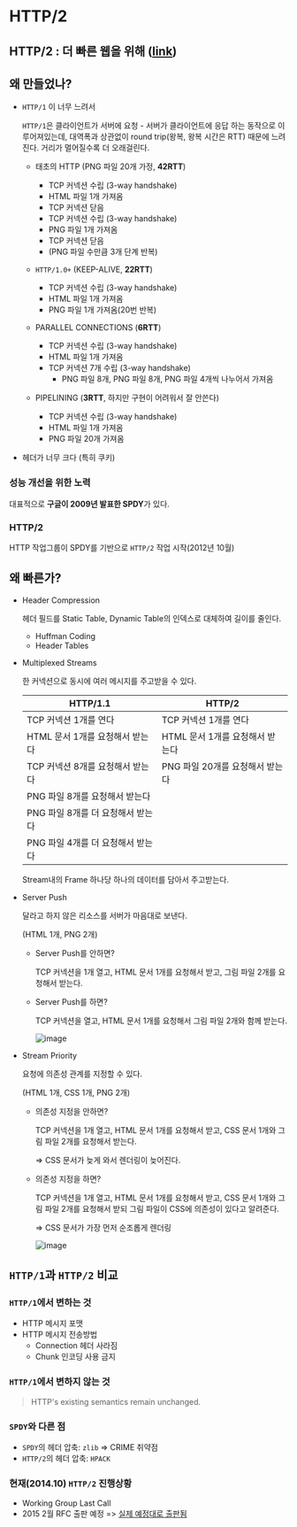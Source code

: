 # HTTP/2

## HTTP/2 : 더 빠른 웹을 위해 ([link](https://www.slideshare.net/eungjun/http2-40582114))

## 왜 만들었나?
- `HTTP/1` 이 너무 느려서

  `HTTP/1`은 클라이언트가 서버에 요청 - 서버가 클라이언트에 응답 하는 동작으로 이루어져있는데, 
  대역폭과 상관없이 round trip(왕복, 왕복 시간은 RTT) 때문에 느려진다. 거리가 멀어질수록 더 오래걸린다.

  - 태초의 HTTP (PNG 파일 20개 가정, **42RTT**)
    
    - TCP 커넥션 수립 (3-way handshake)
    - HTML 파일 1개 가져옴
    - TCP 커넥션 닫음
    - TCP 커넥션 수립 (3-way handshake)
    - PNG 파일 1개 가져옴
    - TCP 커넥션 닫음
    - (PNG 파일 수만큼 3개 단계 반복)
  
  - `HTTP/1.0+` (KEEP-ALIVE, **22RTT**)
  
    - TCP 커넥션 수립 (3-way handshake)
    - HTML 파일 1개 가져옴
    - PNG 파일 1개 가져옴(20번 반복)
  
  - PARALLEL CONNECTIONS (**6RTT**)
  
    - TCP 커넥션 수립 (3-way handshake)
    - HTML 파일 1개 가져옴
    - TCP 커넥션 7개 수립 (3-way handshake)
      - PNG 파일 8개, PNG 파일 8개, PNG 파일 4개씩 나누어서 가져옴
  
  - PIPELINING (**3RTT**, 하지만 구현이 어려워서 잘 안쓴다)
  
    - TCP 커넥션 수립 (3-way handshake)
    - HTML 파일 1개 가져옴
    - PNG 파일 20개 가져옴
  
- 헤더가 너무 크다 (특히 쿠키)

### 성능 개선을 위한 노력

대표적으로 **구글이 2009년 발표한 SPDY**가 있다.

### HTTP/2

HTTP 작업그룹이 SPDY를 기반으로 `HTTP/2` 작업 시작(2012년 10월)

## 왜 빠른가?

- Header Compression

  헤더 필드를 Static Table, Dynamic Table의 인덱스로 대체하여 길이를 줄인다.

  - Huffman Coding
  - Header Tables

- Multiplexed Streams

  한 커넥션으로 동시에 여러 메시지를 주고받을 수 있다.
  
  |HTTP/1.1|HTTP/2|
  |------|------|
  |TCP 커넥션 1개를 연다|TCP 커넥션 1개를 연다|
  |HTML 문서 1개를 요청해서 받는다|HTML 문서 1개를 요청해서 받는다|
  |TCP 커넥션 8개를 요청해서 받는다|PNG 파일 20개를 요청해서 받는다|
  |PNG 파일 8개를 요청해서 받는다| |
  |PNG 파일 8개를 더 요청해서 받는다| |
  |PNG 파일 4개를 더 요청해서 받는다| |
  
  Stream내의 Frame 하나당 하나의 데이터를 담아서 주고받는다.
  
- Server Push

  달라고 하지 않은 리소스를 서버가 마음대로 보낸다.
  
  (HTML 1개, PNG 2개)
  
  - Server Push를 안하면?
    
    TCP 커넥션을 1개 열고, HTML 문서 1개를 요청해서 받고, 그림 파일 2개를 요청해서 받는다.
  
  - Server Push를 하면?
  
    TCP 커넥션을 열고, HTML 문서 1개를 요청해서 그림 파일 2개와 함께 받는다.
    
    ![image](https://user-images.githubusercontent.com/37951612/78350023-7176f680-75df-11ea-8fc2-0be879678d30.png)

- Stream Priority

  요청에 의존성 관계를 지정할 수 있다.
  
  (HTML 1개, CSS 1개, PNG 2개)
  
  - 의존성 지정을 안하면?
  
    TCP 커넥션을 1개 열고, HTML 문서 1개를 요청해서 받고, CSS 문서 1개와 그림 파일 2개를 요청해서 받는다.
    
    => CSS 문서가 늦게 와서 렌더링이 늦어진다.
  
  - 의존성 지정을 하면?
  
    TCP 커넥션을 1개 열고, HTML 문서 1개를 요청해서 받고, CSS 문서 1개와 그림 파일 2개를 요청해서 받되 
    그림 파일이 CSS에 의존성이 있다고 알려준다.
   
    => CSS 문서가 가장 먼저 순조롭게 렌더링

    ![image](https://user-images.githubusercontent.com/37951612/78350620-74261b80-75e0-11ea-87e1-634cd7ac02d8.png)

## `HTTP/1`과 `HTTP/2` 비교

### `HTTP/1`에서 변하는 것
- HTTP 메시지 포맷
- HTTP 메시지 전송방법
  - Connection 헤더 사라짐
  - Chunk 인코딩 사용 금지

### `HTTP/1`에서 변하지 않는 것
> HTTP's existing semantics remain unchanged.

### `SPDY`와 다른 점
- `SPDY`의 헤더 압축: `zlib` => CRIME 취약점
- `HTTP/2`의 헤더 압축: `HPACK`

### 현재(2014.10) `HTTP/2` 진행상황
- Working Group Last Call
- 2015 2월 RFC 출판 예정 => [실제 예정대로 출판됨](https://tools.ietf.org/html/rfc7540)
